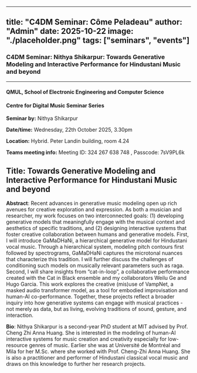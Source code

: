 <!--
 * @Author: nicolaus625 ma_nicolaus@163.com
 * @Date: 2025-10-14 21:26:45
 * @LastEditors: nicolaus625 ma_nicolaus@163.com
 * @LastEditTime: 2025-10-14 21:30:18
 * @FilePath: /c4dm-website/src/content/news/2025-10-22.C4DM_Seminar_Nithya_Shikarpur.md
 * @Description: 这是默认设置,请设置`customMade`, 打开koroFileHeader查看配置 进行设置: https://github.com/OBKoro1/koro1FileHeader/wiki/%E9%85%8D%E7%BD%AE
-->
---
title: "C4DM Seminar: Côme Peladeau"
author: "Admin"
date: 2025-10-22
image: "./placeholder.png"
tags: ["seminars", "events"]
---

### C4DM Seminar: Nithya Shikarpur: Towards Generative Modeling and Interactive Performance for Hindustani Music and beyond
-----------------

#### QMUL, School of Electronic Engineering and Computer Science

#### Centre for Digital Music Seminar Series

**Seminar by:** Nithya Shikarpur

**Date/time:**  Wednesday, 22th October 2025, 3.30pm

**Location:** Hybrid. Peter Landin building, room 4.24

**Teams meeting info:** Meeting ID: 324 267 638 748 , Passcode: 7sV9PL6k


<b>Title</b>: Towards Generative Modeling and Interactive Performance for Hindustani Music and beyond
-----------------

<b>Abstract</b>: 
Recent advances in generative music modeling open up rich avenues for creative exploration and expression. As both a musician and researcher, my work focuses on two interconnected goals: (1) developing generative models that meaningfully engage with the musical context and aesthetics of specific traditions, and (2) designing interactive systems that foster creative collaboration between humans and generative models. First, I will introduce GaMaDHaNi, a hierarchical generative model for Hindustani vocal music.  Through a hierarchical system, modeling pitch contours first followed by spectrograms, GaMaDHaNi captures the microtonal nuances that characterize this tradition. I will further discuss the challenges of conditioning such models on musically relevant parameters such as raga. Second, I will share insights from “cat-in-loop”, a collaborative performance created with the Cat in Black ensemble and my collaborators Weilu Ge and Hugo Garcia. This work explores the creative (mis)use of VampNet, a masked audio transformer model, as a tool for embodied improvisation and human-AI co-performance. Together, these projects reflect a broader inquiry into how generative systems can engage with musical practices - not merely as data, but as living, evolving traditions of sound, gesture, and interaction.


<b>Bio</b>: 
Nithya Shikarpur is a second-year PhD student at MIT advised by Prof. Cheng Zhi Anna Huang. She is interested in the modeling of human-AI interactive systems for music creation and creativity especially for low-resource genres of music. Earlier she was at Université de Montréal and Mila for her M.Sc. where she worked with Prof. Cheng-Zhi Anna Huang. She is also a practitioner and performer of Hindustani classical vocal music and draws on this knowledge to further her research projects.
